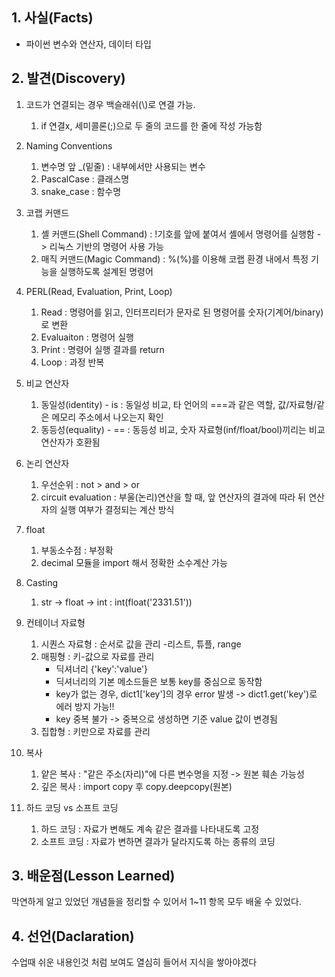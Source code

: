 ## 1. 사실(Facts)
- 파이썬 변수와 연산자, 데이터 타입

## 2. 발견(Discovery)
1. 코드가 연결되는 경우 백슬래쉬(\\)로 연결 가능.
    1. if 연결x, 세미콜론(;)으로 두 줄의 코드를 한 줄에 작성 가능함

2. Naming Conventions
    1. 변수명 앞 _(밑줄) : 내부에서만 사용되는 변수
    2. PascalCase : 클래스명
    3. snake_case : 함수명

3. 코랩 커맨드
    1. 셸 커맨드(Shell Command) : !기호를 앞에 붙여서 셸에서 명령어를 실행함 -> 리눅스 기반의 명령어 사용 가능
    2. 매직 커맨드(Magic Command) : %(%)를 이용해 코랩 환경 내에서 특정 기능을 실행하도록 설계된 명령어

4. PERL(Read, Evaluation, Print, Loop)
    1. Read : 명령어를 읽고, 인터프리터가 문자로 된 명령어를 숫자(기계어/binary)로 변환
    2. Evaluaiton : 명령어 실행
    3. Print : 명령어 실행 결과를 return
    4. Loop : 과정 반복

5. 비교 연산자
    1. 동일성(identity) - is : 동일성 비교, 타 언어의 ===과 같은 역할, 값/자료형/같은 메모리 주소에서 나오는지 확인
    2. 동등성(equality) - == : 동등성 비교, 숫자 자료형(inf/float/bool)끼리는 비교 연산자가 호환됨

6. 논리 연산자
    1. 우선순위 : not > and > or
    2.  circuit evaluation : 부울(논리)연산을 할 때, 앞 연산자의 결과에 따라 뒤 연산자의 실행 여부가 결정되는 계산 방식

7. float
    1. 부동소수점 : 부정확
    2. decimal 모듈을 import 해서 정확한 소수계산 가능

8. Casting
    1. str -> float -> int : int(float('2331.51'))

9. 컨테이너 자료형
    1. 시퀀스 자료형 : 순서로 값을 관리
        -리스트, 튜플, range
    2. 매핑형 : 키-값으로 자료를 관리
        - 딕셔너리 {'key':'value'}
        - 딕셔너리의 기본 메소드들은 보통 key를 중심으로 동작함
        - key가 없는 경우, dict1['key']의 경우 error 발생 -> dict1.get('key')로 에러 방지 가능!!
        - key 중복 불가 -> 중복으로 생성하면 기준 value 값이 변경됨
    3. 집합형 : 키만으로 자료를 관리

10. 복사
    1. 얕은 복사 : "같은 주소(자리)"에 다른 변수명을 지정 -> 원본 훼손 가능성
    2. 깊은 복사 : import copy 후 copy.deepcopy(원본)


11. 하드 코딩 vs 소프트 코딩
    1. 하드 코딩 : 자료가 변해도 계속 같은 결과를 나타내도록 고정
    2. 소프트 코딩 : 자료가 변하면 결과가 달라지도록 하는 종류의 코딩


## 3. 배운점(Lesson Learned)
막연하게 알고 있었던 개념들을 정리할 수 있어서 1~11 항목 모두 배울 수 있었다.



## 4.  선언(Daclaration)
수업때 쉬운 내용인것 처럼 보여도 열심히 들어서 지식을 쌓아야겠다
